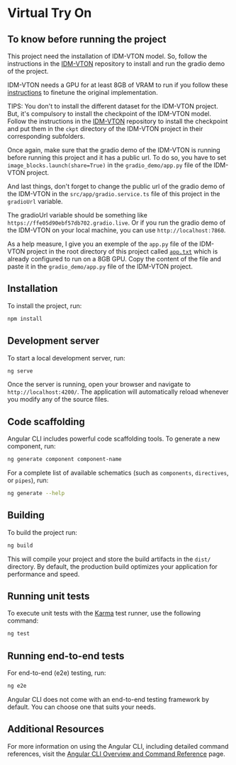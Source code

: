 # Virtual Try On

## To know before running the project
This project need the installation of IDM-VTON model. So, follow the instructions in the [IDM-VTON](https://github.com/yisol/IDM-VTON) repository to install and run the gradio demo of the project.

IDM-VTON needs a GPU for at least 8GB of VRAM to run if you follow these [instructions](https://github.com/yisol/IDM-VTON/issues/63) to finetune the original implementation.

TIPS: You don't to install the different dataset for the IDM-VTON project. But, it's compulsory to install the checkpoint of the IDM-VTON model. Follow the instructions in the [IDM-VTON](https://github.com/yisol/IDM-VTON) repository to install the checkpoint and put them in the `ckpt` directory of the IDM-VTON project in their corresponding subfolders.

Once again, make sure that the gradio demo of the IDM-VTON is running before running this project and it has a public url. To do so, you have to set `image_blocks.launch(share=True)` in the `gradio_demo/app.py` file of the IDM-VTON project.

And last things, don't forget to change the public url of the gradio demo of the IDM-VTON in the `src/app/gradio.service.ts` file of this project in the `gradioUrl` variable.

The gradioUrl variable should be something like `https://ffe05d90ebf57db702.gradio.live`. Or if you run the gradio demo of the IDM-VTON on your local machine, you can use `http://localhost:7860`.

As a help measure, I give you an exemple of the `app.py` file of the IDM-VTON project in the root directory of this project called [`app.txt`](app.txt) which is already configured to run on a 8GB GPU. Copy the content of the file and paste it in the `gradio_demo/app.py` file of the IDM-VTON project.

## Installation
To install the project, run:

```bash
npm install
```

## Development server

To start a local development server, run:

```bash
ng serve
```

Once the server is running, open your browser and navigate to `http://localhost:4200/`. The application will automatically reload whenever you modify any of the source files.

## Code scaffolding

Angular CLI includes powerful code scaffolding tools. To generate a new component, run:

```bash
ng generate component component-name
```

For a complete list of available schematics (such as `components`, `directives`, or `pipes`), run:

```bash
ng generate --help
```

## Building

To build the project run:

```bash
ng build
```

This will compile your project and store the build artifacts in the `dist/` directory. By default, the production build optimizes your application for performance and speed.

## Running unit tests

To execute unit tests with the [Karma](https://karma-runner.github.io) test runner, use the following command:

```bash
ng test
```

## Running end-to-end tests

For end-to-end (e2e) testing, run:

```bash
ng e2e
```

Angular CLI does not come with an end-to-end testing framework by default. You can choose one that suits your needs.

## Additional Resources

For more information on using the Angular CLI, including detailed command references, visit the [Angular CLI Overview and Command Reference](https://angular.dev/tools/cli) page.
